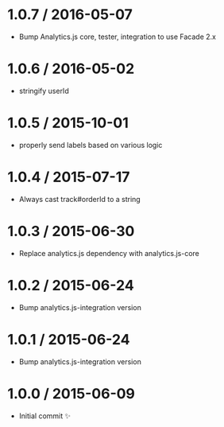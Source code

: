 1.0.7 / 2016-05-07
==================

  * Bump Analytics.js core, tester, integration to use Facade 2.x

1.0.6 / 2016-05-02
==================

  * stringify userId

1.0.5 / 2015-10-01
==================

  * properly send labels based on various logic

1.0.4 / 2015-07-17
==================

  * Always cast track#orderId to a string

1.0.3 / 2015-06-30
==================

  * Replace analytics.js dependency with analytics.js-core

1.0.2 / 2015-06-24
==================

  * Bump analytics.js-integration version

1.0.1 / 2015-06-24
==================

  * Bump analytics.js-integration version

1.0.0 / 2015-06-09
==================

  * Initial commit :sparkles:
